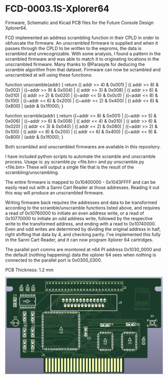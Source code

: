 # FCD-0003.1S-Xplorer64
Firmware, Schematic and Kicad PCB files for the Future Console Design Xplorer64. 

FCD implemented an address scrambling function in their CPLD in order to obfuscate the firmware. An unscrambled firmware is supplied and when it passes through the CPLD to be written to the eeproms, the data is scrambled and unrecognizable. With some analysis, I found a pattern in the scrambled firmware and was able to match it to originating locations in the unscrambled firmware. Many thanks to @Parasyte for deducing the scramble algorithm from that dataset. Firmware can now be scrambled and unscrambled at will using these functions:

function unscramble(addr) {
  return (( addr >> 4) & 0x001) |
         (( addr >> 8) & 0x002) |
         ((~addr >> 9) & 0x004) |
         (( addr >> 3) & 0x008) |
         (( addr >> 6) & 0x010) |
         (( addr >> 2) & 0x020) |
         ((~addr << 5) & 0x0c0) |
         ((~addr << 8) & 0x100) |
         ((~addr << 6) & 0x200) |
         ((~addr << 2) & 0x400) |
         (( addr << 6) & 0x800) |
         (addr & 0x1f000);
}

function scramble(addr) {
  return ((~addr >> 8) & 0x001) |
         ((~addr >> 5) & 0x006) |
         ((~addr >> 6) & 0x008) |
         (( addr << 4) & 0x010) |
         (( addr >> 6) & 0x020) |
         (( addr << 3) & 0x040) |
         (( addr << 2) & 0x080) |
         ((~addr >> 2) & 0x100) |
         (( addr << 8) & 0x200) |
         (( addr << 6) & 0x400) |
         ((~addr << 9) & 0x800) |
         (addr & 0x1f000);
}

Both scrambled and unscrambled firmwares are available in this repository.

I have included python scripts to automate the scramble and unscramble process. Usage is: py scramble.py <file.bin> and py unscramble.py <file.bin>
These will output a single file that is the result of the scrambling/unscrambling.

The entire firmware is mapped to 0x10400000 - 0x1043FFFF and can be easily read out with a Sanni Cart Reader at those addresses. Reading it out this way will produce an unscrambled firmware.

Writing firmware back requires the addresses and data to be transformed according to the scramble/unscramble functions listed above, and requires a read of 0x10760000 to initiate an even address write, or a read of 0x10770000 to initiate an odd address write, followed by the respective write to the transformed address, and ending with a read to 0x10740000. Even and odd writes are determined by dividing the original address in half, right shifting that data by 4, and checking parity. I've implemented this fully in the Sanni Cart Reader, and it can now program Xplorer 64 cartridges.

The parallel port comms are monitored at n64 PI address 0x1030_0000 and the default (nothing happening) data the xplorer 64 sees when nothing is connected to the parallel port is 0x0300_0300.

PCB Thickness: 1.2 mm

![image](https://github.com/RWeick/FCD-0003.1S-Xplorer64/blob/main/FCD-0003.1S%20XP64.png)
